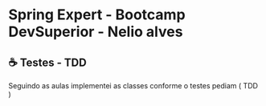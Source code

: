#  Spring Expert - Bootcamp DevSuperior - Nelio alves

## ☕ Testes - TDD

Seguindo as aulas implementei  as classes conforme o testes pediam ( TDD )



